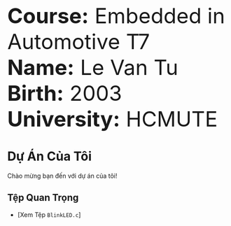 <font size="10">**Course:** Embedded in Automotive T7</font>  
<font size="10">**Name:** Le Van Tu</font>  
<font size="10">**Birth:** 2003 </font>  
<font size="10">**University:** HCMUTE</font>

# Dự Án Của Tôi

Chào mừng bạn đến với dự án của tôi!

## Tệp Quan Trọng

- [Xem Tệp `BlinkLED.c`]

